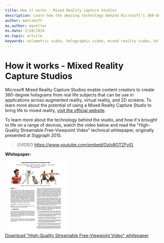 ```yaml
---
title: How it works - Mixed Reality Capture Studios
description: Learn how the amazing technology behind Microsoft's 360-degree holographic video capture works.
author: mattzmsft
ms.author: mazeller
ms.date: 2/28/2018
ms.topic: article
keywords: volumetric video, holographic video, mixed reality video, hologram
---
```




# How it works - Mixed Reality Capture Studios

Microsoft Mixed Reality Capture Studios enable content creators to create 360-degree holograms from real life subjects that can be use in applications across augmented reality, virtual reality, and 2D screens. To learn more about the potential of using a Mixed Reality Capture Studio to bring life to mixed reality, [visit the official website](https://www.microsoft.com/en-us/mixed-reality/capture-studios).

To learn more about the technology behind the studio, and how it's brought to life on a range of devices, watch the video below and read the "High-Quality Streamable Free-Viewpoint Video" technical whitepaper, originally presented at Siggraph 2015.


>[!VIDEO https://www.youtube.com/embed/OzIo8OTZFy0]


**Whitepaper:**<br>
![Preview of whitepaper](images/siggraph-whitepaper-thumb-200px.png)<br>
[Download "High-Quality Streamable Free-Viewpoint Video" whitepaper](images/high-quality-streamable-free-viewpoint-video.pdf)
